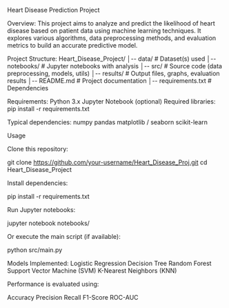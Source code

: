 Heart Disease Prediction Project

Overview:
This project aims to analyze and predict the likelihood of heart disease based on patient data using machine learning techniques.
It explores various algorithms, data preprocessing methods, and evaluation metrics to build an accurate predictive model.

Project Structure:
Heart_Disease_Project/
│-- data/                # Dataset(s) used
│-- notebooks/           # Jupyter notebooks with analysis
│-- src/                 # Source code (data preprocessing, models, utils)
│-- results/             # Output files, graphs, evaluation results
│-- README.md            # Project documentation
│-- requirements.txt     # Dependencies

Requirements:
Python 3.x
Jupyter Notebook (optional)
Required libraries:
pip install -r requirements.txt


Typical dependencies:
numpy
pandas
matplotlib / seaborn
scikit-learn

Usage

Clone this repository:

git clone https://github.com/your-username/Heart_Disease_Proj.git
cd Heart_Disease_Project


Install dependencies:

pip install -r requirements.txt


Run Jupyter notebooks:

jupyter notebook notebooks/


Or execute the main script (if available):

python src/main.py


Models Implemented:
Logistic Regression
Decision Tree
Random Forest
Support Vector Machine (SVM)
K-Nearest Neighbors (KNN)

Performance is evaluated using:

Accuracy
Precision
Recall
F1-Score
ROC-AUC
